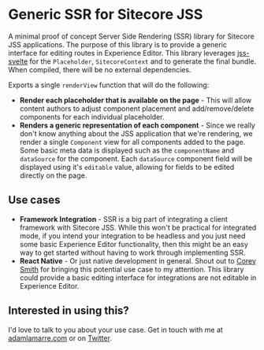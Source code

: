 # Generic SSR for Sitecore JSS

A minimal proof of concept Server Side Rendering (SSR) library for Sitecore JSS applications. The purpose of this library is to provide a generic interface for editing routes in Experience Editor. This library leverages [jss-svelte](https://github.com/erzr/jss-svelte) for the `Placeholder`, `SitecoreContext` and to generate the final bundle. When compiled, there will be no external dependencies.

Exports a single `renderView` function that will do the following:
* **Render each placeholder that is available on the page** - This will allow content authors to adjust component placement and add/remove/delete components for each individual placeholder.
* **Renders a generic representation of each component** - Since we really don't know anything about the JSS application that we're rendering, we render a single `Component` view for all components added to the page. Some basic meta data is displayed such as the `componentName` and `dataSource` for the component. Each `dataSource` component field will be displayed using it's `editable` value, allowing for fields to be edited directly on the page.

## Use cases

* **Framework Integration** - SSR is a big part of integrating a client framework with Sitecore JSS. While this won't be practical for integrated mode, if you intend your integration to be headless and you just need some basic Experience Editor functionality, then this might be an easy way to get started without having to work through implementing SSR.
* **React Native** - Or just native development in general. Shout out to [Corey Smith](https://twitter.com/sitecorey) for bringing this potential use case to my attention. This library could provide a basic editing interface for integrations are not editable in Experience Editor.

## Interested in using this?
I'd love to talk to you about your use case. Get in touch with me at [adamlamarre.com](https://www.adamlamarre.com/) or on [Twitter](https://twitter.com/erzr).
